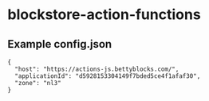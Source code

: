 # blockstore-action-functions

## Example config.json

```
{
  "host": "https://actions-js.bettyblocks.com/",
  "applicationId": "d5928153304149f7bded5ce4f1afaf30",
  "zone": "nl3"
}
```
